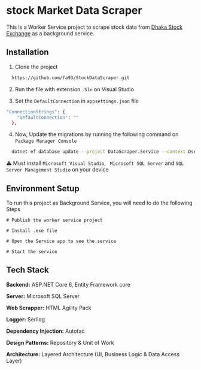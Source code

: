 
# stock Market Data Scraper 

This is a Worker Service project to scrape  stock data from [Dhaka Stock Exchange](https://www.dsebd.org/) as a background service.
## Installation

1) Clone the project
```bash
  https://github.com/fa93/StockDataScraper.git
```
2) Run the file with extension ` .Sln ` on Visual Studio

3) Set the `DefaultConnection` in `appsettings.json` file 
```bash
"ConnectionStrings": {
    "DefaultConnection": ""
  },
```

4) Now, Update the migrations by running the following command on ``` Package Manager Console ```
```bash
  dotnet ef database update --project DataScraper.Service --context DseDbContext
```
⚠️ Must install ` Microsoft Visual Studio `, ` Microsoft SQL Server` and `SQL Server Management Studio` on your device

## Environment Setup

To run this project as Background Service, you will need to do the following  Steps

`# Publish the worker service project`

`# Install .exe file `

`# Open the Service app to see the service`

`# Start the service`


## Tech Stack

**Backend:** ASP.NET Core 6, Entity Framework core

**Server:**  Microsoft SQL Server

**Web Scrapper:** HTML Agility Pack 

**Logger:** Serilog

**Dependency Injection:** Autofac

**Design Patterns:** Repository & Unit of Work

**Architecture:** Layered Architecture (UI, Business Logic & Data Access Layer)

